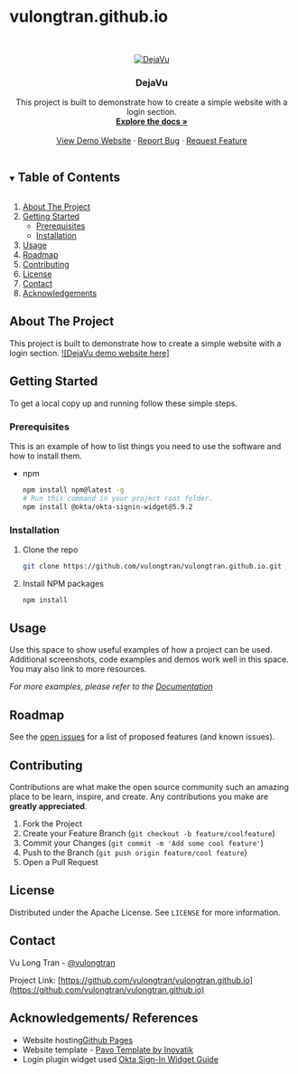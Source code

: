 # vulongtran.github.io
<!-- PROJECT LOGO -->
<br />
<p align="center">
  <a href="https://github.com/vulongtran/vulongtran.github.io">
    <img src="https://pages.vulongtran.com/images/dejavu-logo.png" alt="DejaVu">
  </a>

  <h3 align="center">DejaVu</h3>

  <p align="center">
    This project is built to demonstrate how to create a simple website with a login section.
    <br />
    <a href="https://github.com/vulongtran/vulongtran.github.io"><strong>Explore the docs »</strong></a>
    <br />
    <br />
    <a href="https://pages.vulongtran.com/">View Demo Website</a>
    ·
    <a href="https://github.com/vulongtran/vulongtran.github.io/issues">Report Bug</a>
    ·
    <a href="https://github.com/vulongtran/vulongtran.github.io/issues">Request Feature</a>
  </p>
</p>



<!-- TABLE OF CONTENTS -->
<details open="open">
  <summary><h2 style="display: inline-block">Table of Contents</h2></summary>
  <ol>
    <li>
      <a href="#about-the-project">About The Project</a>
    </li>
    <li>
      <a href="#getting-started">Getting Started</a>
      <ul>
        <li><a href="#prerequisites">Prerequisites</a></li>
        <li><a href="#installation">Installation</a></li>
      </ul>
    </li>
    <li><a href="#usage">Usage</a></li>
    <li><a href="#roadmap">Roadmap</a></li>
    <li><a href="#contributing">Contributing</a></li>
    <li><a href="#license">License</a></li>
    <li><a href="#contact">Contact</a></li>
    <li><a href="#acknowledgements">Acknowledgements</a></li>
  </ol>
</details>



<!-- ABOUT THE PROJECT -->
## About The Project
This project is built to demonstrate how to create a simple website with a login section.
[![DejaVu demo website here]](https://pages.vulongtran.com)

<!-- GETTING STARTED -->
## Getting Started

To get a local copy up and running follow these simple steps.

### Prerequisites

This is an example of how to list things you need to use the software and how to install them.
* npm
  ```sh
  npm install npm@latest -g
  # Run this command in your project root folder.
  npm install @okta/okta-signin-widget@5.9.2
  ```

### Installation

1. Clone the repo
   ```sh
   git clone https://github.com/vulongtran/vulongtran.github.io.git
   ```
2. Install NPM packages
   ```sh
   npm install
   ```



<!-- USAGE EXAMPLES -->
## Usage

Use this space to show useful examples of how a project can be used. Additional screenshots, code examples and demos work well in this space. You may also link to more resources.

_For more examples, please refer to the [Documentation](https://example.com)_



<!-- ROADMAP -->
## Roadmap

See the [open issues](https://github.com/vulongtran/vulongtran.github.io/issues) for a list of proposed features (and known issues).



<!-- CONTRIBUTING -->
## Contributing

Contributions are what make the open source community such an amazing place to be learn, inspire, and create. Any contributions you make are **greatly appreciated**.

1. Fork the Project
2. Create your Feature Branch (`git checkout -b feature/coolfeature`)
3. Commit your Changes (`git commit -m 'Add some cool feature'`)
4. Push to the Branch (`git push origin feature/cool feature`)
5. Open a Pull Request


<!-- LICENSE -->
## License

Distributed under the Apache License. See `LICENSE` for more information.


<!-- CONTACT -->
## Contact

Vu Long Tran - [@vulongtran](https://twitter.com/vulongtran)

Project Link: [https://github.com/vulongtran/vulongtran.github.io](https://github.com/vulongtran/vulongtran.github.io)



<!-- ACKNOWLEDGEMENTS -->
## Acknowledgements/ References
* Website hosting[Github Pages](https://pages.github.com/)
* Website template - [Pavo Template by Inovatik](https://onepagelove.com/pavo)
* Login plugin widget used [Okta Sign-In Widget Guide](https://developer.okta.com/code/javascript/okta_sign-in_widget/)


<!-- MARKDOWN LINKS & IMAGES -->
<!-- https://www.markdownguide.org/basic-syntax/#reference-style-links -->
[linkedin-url]: https://linkedin.com/in/vulongtran
